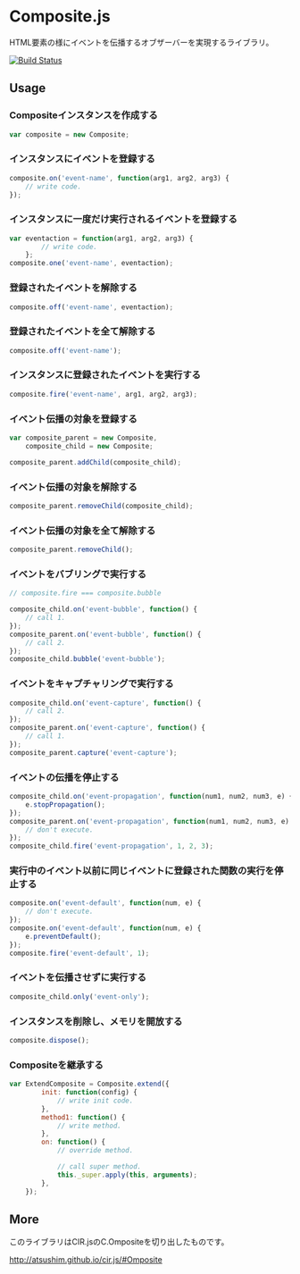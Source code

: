 # Composite.js
HTML要素の様にイベントを伝播するオブザーバーを実現するライブラリ。


[![Build Status](https://travis-ci.org/AtsushiM/Composite.js.png?branch=master)](https://travis-ci.org/AtsushiM/Composite.js)


## Usage
### Compositeインスタンスを作成する
```javascript
var composite = new Composite;
```

### インスタンスにイベントを登録する
```javascript
composite.on('event-name', function(arg1, arg2, arg3) {
    // write code.
});
```

### インスタンスに一度だけ実行されるイベントを登録する
```javascript
var eventaction = function(arg1, arg2, arg3) {
        // write code.
    };
composite.one('event-name', eventaction);
```

### 登録されたイベントを解除する
```javascript
composite.off('event-name', eventaction);
```

### 登録されたイベントを全て解除する
```javascript
composite.off('event-name');
```

### インスタンスに登録されたイベントを実行する
```javascript
composite.fire('event-name', arg1, arg2, arg3);
```

### イベント伝播の対象を登録する
```javascript
var composite_parent = new Composite,
    composite_child = new Composite;

composite_parent.addChild(composite_child);
```

### イベント伝播の対象を解除する
```javascript
composite_parent.removeChild(composite_child);
```

### イベント伝播の対象を全て解除する
```javascript
composite_parent.removeChild();
```

### イベントをバブリングで実行する
```javascript
// composite.fire === composite.bubble

composite_child.on('event-bubble', function() {
    // call 1.
});
composite_parent.on('event-bubble', function() {
    // call 2.
});
composite_child.bubble('event-bubble');
```

### イベントをキャプチャリングで実行する
```javascript
composite_child.on('event-capture', function() {
    // call 2.
});
composite_parent.on('event-capture', function() {
    // call 1.
});
composite_parent.capture('event-capture');
```

### イベントの伝播を停止する
```javascript
composite_child.on('event-propagation', function(num1, num2, num3, e) {
    e.stopPropagation();
});
composite_parent.on('event-propagation', function(num1, num2, num3, e) {
    // don't execute.
});
composite_child.fire('event-propagation', 1, 2, 3);
```

### 実行中のイベント以前に同じイベントに登録された関数の実行を停止する
```javascript
composite.on('event-default', function(num, e) {
    // don't execute.
});
composite.on('event-default', function(num, e) {
    e.preventDefault();
});
composite.fire('event-default', 1);
```

### イベントを伝播させずに実行する
```javascript
composite_child.only('event-only');
```

### インスタンスを削除し、メモリを開放する
```javascript
composite.dispose();
```

### Compositeを継承する
```javascript
var ExtendComposite = Composite.extend({
        init: function(config) {
            // write init code.
        },
        method1: function() {
            // write method.
        },
        on: function() {
            // override method.

            // call super method.
            this._super.apply(this, arguments);
        },
    });
```

## More
このライブラリはCIR.jsのC.Ompositeを切り出したものです。

http://atsushim.github.io/cir.js/#Omposite
